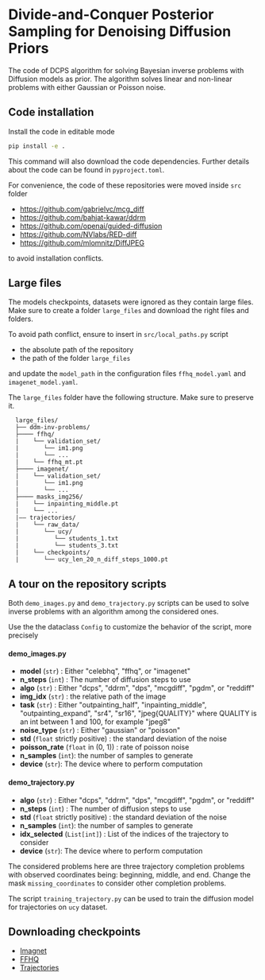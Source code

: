# Divide-and-Conquer Posterior Sampling for Denoising Diffusion Priors

The code of DCPS algorithm for solving Bayesian inverse problems with Diffusion models as prior.
The algorithm solves linear and non-linear problems with either Gaussian or Poisson noise.


## Code installation

Install the code in editable mode

```bash
pip install -e .
```

This command will also download the code dependencies.
Further details about the code can be found in ``pyproject.toml``.

For convenience, the code of these repositories were moved inside ``src`` folder

- https://github.com/gabrielvc/mcg_diff
- https://github.com/bahjat-kawar/ddrm
- https://github.com/openai/guided-diffusion
- https://github.com/NVlabs/RED-diff
- https://github.com/mlomnitz/DiffJPEG

to avoid installation conflicts.


## Large files

The models checkpoints, datasets were ignored as they contain large files.
Make sure to create a folder ``large_files`` and download the right files and folders.

To avoid path conflict, ensure to insert in ``src/local_paths.py`` script

- the absolute path of the repository
- the path of the folder ``large_files``

and update the ``model_path`` in the configuration files ``ffhq_model.yaml`` and ``imagenet_model.yaml``.

The ``large_files`` folder have the following structure.
Make sure to preserve it.

```
  large_files/
  ├── ddm-inv-problems/
  ├──── ffhq/
  |    └── validation_set/
  |       └── im1.png
  |       └── ...
  |    └── ffhq_mt.pt
  ├──── imagenet/
  |    └── validation_set/
  |       └── im1.png
  |       └── ...
  ├──── masks_img256/
  |    └── inpainting_middle.pt
  |    └── ...
  |—— trajectories/
  |    └── raw_data/
  |       └── ucy/
  |          └── students_1.txt
  |          └── students_3.txt
  |    └── checkpoints/
  |       └── ucy_len_20_n_diff_steps_1000.pt
```


## A tour on the repository scripts

Both ``demo_images.py`` and ``demo_trajectory.py`` scripts can be used to solve inverse problems with an algorithm among the considered ones.

Use the the dataclass ``Config`` to customize the behavior of the script, more precisely

#### demo_images.py

- **model** (``str``) : Either "celebhq", "ffhq", or "imagenet"
- **n_steps** (``int``) : The number of diffusion steps to use
- **algo** (``str``) : Either "dcps", "ddrm", "dps", "mcgdiff", "pgdm", or "reddiff"
- **img_idx** (``str``) : the relative path of the image
- **task** (``str``) : Either "outpainting_half", "inpainting_middle", "outpainting_expand", "sr4", "sr16", "jpeg{QUALITY}" where QUALITY is an int between 1 and 100, for example "jpeg8"
- **noise_type** (``str``) : Either "gaussian" or "poisson"
- **std** (``float`` strictly positive) : the standard deviation of the noise
- **poisson_rate** (``float`` in (0, 1)) : rate of poisson noise
- **n_samples** (``int``): the number of samples to generate
- **device** (``str``): The device where to perform computation

#### demo_trajectory.py

- **algo** (``str``) : Either "dcps", "ddrm", "dps", "mcgdiff", "pgdm", or "reddiff"
- **n_steps** (``int``) : The number of diffusion steps to use
- **std** (``float`` strictly positive) : the standard deviation of the noise
- **n_samples** (``int``): the number of samples to generate
- **idx_selected** (``List[int]``) : List of the indices of the trajectory to consider
- **device** (``str``): The device where to perform computation

The considered problems here are three trajectory completion problems with observed coordinates being: beginning, middle, and end.
Change the mask ``missing_coordinates`` to consider other completion problems.


The script ``training_trajectory.py`` can be used to train the diffusion model for trajectories on ``ucy`` dataset.


## Downloading checkpoints

- [Imagnet](https://github.com/openai/guided-diffusion)
- [FFHQ](https://github.com/DPS2022/diffusion-posterior-sampling)
- [Trajectories](https://drive.google.com/drive/folders/1gZb-kMX6TPuci7moDcwIMD15gfQLem7l?usp=share_link)
